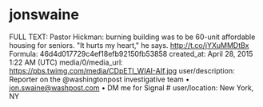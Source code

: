 # jonswaine

FULL TEXT: Pastor Hickman: burning building was to be 60-unit affordable housing for seniors. "It hurts my heart," he says. http://t.co/jYXuMMDtBx
Formula: 46d4d017729c4ef18efb92150fb53858
created_at: April 28, 2015 1:22 AM (UTC)
media/0/media_url: https://pbs.twimg.com/media/CDpETI_WIAI-AIf.jpg
user/description: Reporter on the @washingtonpost investigative team • jon.swaine@washpost.com • DM me for Signal #
user/location: New York, NY